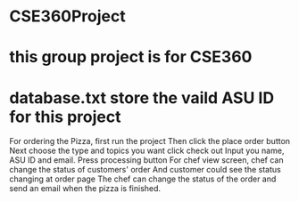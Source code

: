 # CSE360Project
# this group project is for CSE360
# database.txt store the vaild ASU ID for this project
For ordering the Pizza, first run the project
Then click the place order button
Next choose the type and topics you want click check out
Input you name, ASU ID and email. Press processing button
For chef view screen, chef can change the status of customers' order
And customer could see the status changing at order page
The chef can change the status of the order and send an email when the pizza is finished.
